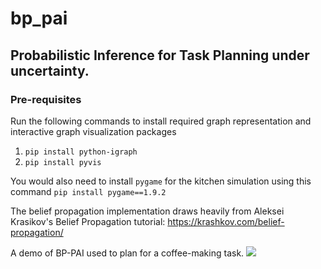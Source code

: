 # bp_pai
## Probabilistic Inference for Task Planning under uncertainty. 

### Pre-requisites
Run the following commands to install required graph representation and interactive graph visualization packages
1. `pip install python-igraph`
2. `pip install pyvis`

You would also need to install `pygame` for the kitchen simulation using this command
`pip install pygame==1.9.2`

The belief propagation implementation draws heavily from Aleksei Krasikov's Belief Propagation tutorial: https://krashkov.com/belief-propagation/

A demo of BP-PAI used to plan for a coffee-making task.
![](make_coffee.gif)
